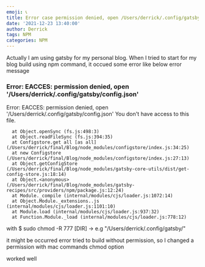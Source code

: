 ```yaml
---
emoji: 📞 
title: Error case permission denied, open /Users/derrick/.config/gatsby/config.json
date: '2021-12-23 13:40:00'
author: Derrick
tags: NPM 
categories: NPM
---
```



Actually I am using gatsby for my personal blog.
When I tried to start for my blog build using npm command, it occued some error like below error message

### Error: EACCES: permission denied, open '/Users/derrick/.config/gatsby/config.json'

  Error: EACCES: permission denied, open '/Users/derrick/.config/gatsby/config.json'
  You don't have access to this file.

      at Object.openSync (fs.js:498:3)
      at Object.readFileSync (fs.js:394:35)
      at Configstore.get all [as all] (/Users/derrick/final/Blog/node_modules/configstore/index.js:34:25)
      at new Configstore (/Users/derrick/final/Blog/node_modules/configstore/index.js:27:13)
      at Object.getConfigStore (/Users/derrick/final/Blog/node_modules/gatsby-core-utils/dist/get-config-store.js:18:14)
      at Object.<anonymous> (/Users/derrick/final/Blog/node_modules/gatsby-recipes/src/providers/npm/package.js:12:24)
      at Module._compile (internal/modules/cjs/loader.js:1072:14)
      at Object.Module._extensions..js (internal/modules/cjs/loader.js:1101:10)
      at Module.load (internal/modules/cjs/loader.js:937:32)
      at Function.Module._load (internal/modules/cjs/loader.js:778:12)


with $ sudo chmod -R 777 [DIR] ->  e.g "/Users/derrick/.config/gatsby/"

it might be occurred error tried to build without permission, so I changed a permission with mac commands chmod option

worked well 

